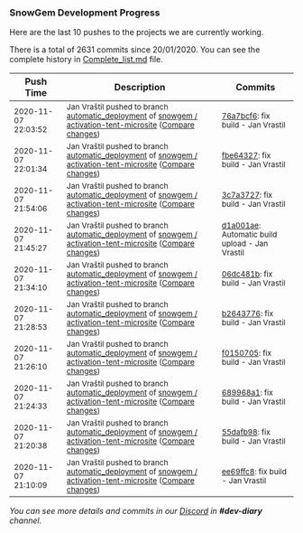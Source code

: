 
### SnowGem Development Progress

Here are the last 10 pushes to the projects we are currently working.

There is a total of 2631 commits since 20/01/2020. You can see the complete history in
 [Complete_list.md](Complete_list.md) file.

| Push Time | Description | Commits |
| --- | --- | --- |
| <sub>2020-11-07 22:03:52</sub> | <sub>Jan Vraštil pushed to branch [automatic\_deployment](https://gitlab.com/snowgem/activation-tent-microsite/commits/automatic_deployment) of [snowgem / activation\-tent\-microsite](https://gitlab.com/snowgem/activation-tent-microsite) ([Compare changes](https://gitlab.com/snowgem/activation-tent-microsite/compare/fbe643270700629deee3adf2d124274b1ef92fa6...76a7bcf6c28b0e872281cbc913c58d847614489c))</sub> | <sub>[76a7bcf6](https://gitlab.com/snowgem/activation-tent-microsite/-/commit/76a7bcf6c28b0e872281cbc913c58d847614489c): fix build - Jan Vrastil</sub> |
| <sub>2020-11-07 22:01:34</sub> | <sub>Jan Vraštil pushed to branch [automatic\_deployment](https://gitlab.com/snowgem/activation-tent-microsite/commits/automatic_deployment) of [snowgem / activation\-tent\-microsite](https://gitlab.com/snowgem/activation-tent-microsite) ([Compare changes](https://gitlab.com/snowgem/activation-tent-microsite/compare/3c7a3727bc2347bd56516ab6ed951e2d42ef9759...fbe643270700629deee3adf2d124274b1ef92fa6))</sub> | <sub>[fbe64327](https://gitlab.com/snowgem/activation-tent-microsite/-/commit/fbe643270700629deee3adf2d124274b1ef92fa6): fix build - Jan Vrastil</sub> |
| <sub>2020-11-07 21:54:06</sub> | <sub>Jan Vraštil pushed to branch [automatic\_deployment](https://gitlab.com/snowgem/activation-tent-microsite/commits/automatic_deployment) of [snowgem / activation\-tent\-microsite](https://gitlab.com/snowgem/activation-tent-microsite) ([Compare changes](https://gitlab.com/snowgem/activation-tent-microsite/compare/d1a001aedb78074121b7acfdc5ea23f067571ffd...3c7a3727bc2347bd56516ab6ed951e2d42ef9759))</sub> | <sub>[3c7a3727](https://gitlab.com/snowgem/activation-tent-microsite/-/commit/3c7a3727bc2347bd56516ab6ed951e2d42ef9759): fix build - Jan Vrastil</sub> |
| <sub>2020-11-07 21:45:27</sub> | <sub>Jan Vraštil pushed to branch [automatic\_deployment](https://gitlab.com/snowgem/activation-tent-microsite/commits/automatic_deployment) of [snowgem / activation\-tent\-microsite](https://gitlab.com/snowgem/activation-tent-microsite) ([Compare changes](https://gitlab.com/snowgem/activation-tent-microsite/compare/06dc481bd1e9900e3f80039371dc2b10c5ee0e6b...d1a001aedb78074121b7acfdc5ea23f067571ffd))</sub> | <sub>[d1a001ae](https://gitlab.com/snowgem/activation-tent-microsite/-/commit/d1a001aedb78074121b7acfdc5ea23f067571ffd): Automatic build upload - Jan Vrastil</sub> |
| <sub>2020-11-07 21:34:10</sub> | <sub>Jan Vraštil pushed to branch [automatic\_deployment](https://gitlab.com/snowgem/activation-tent-microsite/commits/automatic_deployment) of [snowgem / activation\-tent\-microsite](https://gitlab.com/snowgem/activation-tent-microsite) ([Compare changes](https://gitlab.com/snowgem/activation-tent-microsite/compare/b264377641747d6b90679ea5fe26a9d422f47e78...06dc481bd1e9900e3f80039371dc2b10c5ee0e6b))</sub> | <sub>[06dc481b](https://gitlab.com/snowgem/activation-tent-microsite/-/commit/06dc481bd1e9900e3f80039371dc2b10c5ee0e6b): fix build - Jan Vrastil</sub> |
| <sub>2020-11-07 21:28:53</sub> | <sub>Jan Vraštil pushed to branch [automatic\_deployment](https://gitlab.com/snowgem/activation-tent-microsite/commits/automatic_deployment) of [snowgem / activation\-tent\-microsite](https://gitlab.com/snowgem/activation-tent-microsite) ([Compare changes](https://gitlab.com/snowgem/activation-tent-microsite/compare/f015070560c804f0f7729cbdd970e9753aa99cb1...b264377641747d6b90679ea5fe26a9d422f47e78))</sub> | <sub>[b2643776](https://gitlab.com/snowgem/activation-tent-microsite/-/commit/b264377641747d6b90679ea5fe26a9d422f47e78): fix build - Jan Vrastil</sub> |
| <sub>2020-11-07 21:26:10</sub> | <sub>Jan Vraštil pushed to branch [automatic\_deployment](https://gitlab.com/snowgem/activation-tent-microsite/commits/automatic_deployment) of [snowgem / activation\-tent\-microsite](https://gitlab.com/snowgem/activation-tent-microsite) ([Compare changes](https://gitlab.com/snowgem/activation-tent-microsite/compare/689968a121c4fb3d7cc6041d3fd3b3868f2d6dd1...f015070560c804f0f7729cbdd970e9753aa99cb1))</sub> | <sub>[f0150705](https://gitlab.com/snowgem/activation-tent-microsite/-/commit/f015070560c804f0f7729cbdd970e9753aa99cb1): fix build - Jan Vrastil</sub> |
| <sub>2020-11-07 21:24:33</sub> | <sub>Jan Vraštil pushed to branch [automatic\_deployment](https://gitlab.com/snowgem/activation-tent-microsite/commits/automatic_deployment) of [snowgem / activation\-tent\-microsite](https://gitlab.com/snowgem/activation-tent-microsite) ([Compare changes](https://gitlab.com/snowgem/activation-tent-microsite/compare/55dafb98d4b09c3dd91851521afe6626802512b6...689968a121c4fb3d7cc6041d3fd3b3868f2d6dd1))</sub> | <sub>[689968a1](https://gitlab.com/snowgem/activation-tent-microsite/-/commit/689968a121c4fb3d7cc6041d3fd3b3868f2d6dd1): fix build - Jan Vrastil</sub> |
| <sub>2020-11-07 21:20:38</sub> | <sub>Jan Vraštil pushed to branch [automatic\_deployment](https://gitlab.com/snowgem/activation-tent-microsite/commits/automatic_deployment) of [snowgem / activation\-tent\-microsite](https://gitlab.com/snowgem/activation-tent-microsite) ([Compare changes](https://gitlab.com/snowgem/activation-tent-microsite/compare/ee69ffc896bbf18b4ca36d25d9fcae4c61661ff3...55dafb98d4b09c3dd91851521afe6626802512b6))</sub> | <sub>[55dafb98](https://gitlab.com/snowgem/activation-tent-microsite/-/commit/55dafb98d4b09c3dd91851521afe6626802512b6): fix build - Jan Vrastil</sub> |
| <sub>2020-11-07 21:10:09</sub> | <sub>Jan Vraštil pushed to branch [automatic\_deployment](https://gitlab.com/snowgem/activation-tent-microsite/commits/automatic_deployment) of [snowgem / activation\-tent\-microsite](https://gitlab.com/snowgem/activation-tent-microsite) ([Compare changes](https://gitlab.com/snowgem/activation-tent-microsite/compare/dafef31cd92fdb8115ac87e2849ab63348dd9548...ee69ffc896bbf18b4ca36d25d9fcae4c61661ff3))</sub> | <sub>[ee69ffc8](https://gitlab.com/snowgem/activation-tent-microsite/-/commit/ee69ffc896bbf18b4ca36d25d9fcae4c61661ff3): fix build - Jan Vrastil</sub> |

_You can see more details and commits in our [Discord](https://discord.gg/zumGnbg) in **#dev-diary** channel._
